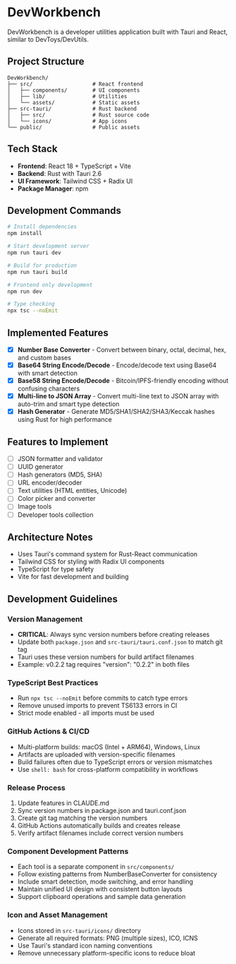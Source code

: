 # DevWorkbench

DevWorkbench is a developer utilities application built with Tauri and React, similar to DevToys/DevUtils.

## Project Structure

```
DevWorkbench/
├── src/                   # React frontend
│   ├── components/        # UI components
│   ├── lib/               # Utilities
│   └── assets/            # Static assets
├── src-tauri/             # Rust backend
│   ├── src/               # Rust source code
│   └── icons/             # App icons
└── public/                # Public assets
```

## Tech Stack

- **Frontend**: React 18 + TypeScript + Vite
- **Backend**: Rust with Tauri 2.6
- **UI Framework**: Tailwind CSS + Radix UI
- **Package Manager**: npm

## Development Commands

```bash
# Install dependencies
npm install

# Start development server
npm run tauri dev

# Build for production
npm run tauri build

# Frontend only development
npm run dev

# Type checking
npx tsc --noEmit
```

## Implemented Features

- [x] **Number Base Converter** - Convert between binary, octal, decimal, hex, and custom bases
- [x] **Base64 String Encode/Decode** - Encode/decode text using Base64 with smart detection
- [x] **Base58 String Encode/Decode** - Bitcoin/IPFS-friendly encoding without confusing characters
- [x] **Multi-line to JSON Array** - Convert multi-line text to JSON array with auto-trim and smart type detection
- [x] **Hash Generator** - Generate MD5/SHA1/SHA2/SHA3/Keccak hashes using Rust for high performance

## Features to Implement

- [ ] JSON formatter and validator
- [ ] UUID generator
- [ ] Hash generators (MD5, SHA)
- [ ] URL encoder/decoder
- [ ] Text utilities (HTML entities, Unicode)
- [ ] Color picker and converter
- [ ] Image tools
- [ ] Developer tools collection

## Architecture Notes

- Uses Tauri's command system for Rust-React communication
- Tailwind CSS for styling with Radix UI components
- TypeScript for type safety
- Vite for fast development and building

## Development Guidelines

### Version Management
- **CRITICAL**: Always sync version numbers before creating releases
- Update both `package.json` and `src-tauri/tauri.conf.json` to match git tag
- Tauri uses these version numbers for build artifact filenames
- Example: v0.2.2 tag requires "version": "0.2.2" in both files

### TypeScript Best Practices
- Run `npx tsc --noEmit` before commits to catch type errors
- Remove unused imports to prevent TS6133 errors in CI
- Strict mode enabled - all imports must be used

### GitHub Actions & CI/CD
- Multi-platform builds: macOS (Intel + ARM64), Windows, Linux
- Artifacts are uploaded with version-specific filenames
- Build failures often due to TypeScript errors or version mismatches
- Use `shell: bash` for cross-platform compatibility in workflows

### Release Process
1. Update features in CLAUDE.md
2. Sync version numbers in package.json and tauri.conf.json
3. Create git tag matching the version numbers
4. GitHub Actions automatically builds and creates release
5. Verify artifact filenames include correct version numbers

### Component Development Patterns
- Each tool is a separate component in `src/components/`
- Follow existing patterns from NumberBaseConverter for consistency
- Include smart detection, mode switching, and error handling
- Maintain unified UI design with consistent button layouts
- Support clipboard operations and sample data generation

### Icon and Asset Management
- Icons stored in `src-tauri/icons/` directory
- Generate all required formats: PNG (multiple sizes), ICO, ICNS
- Use Tauri's standard icon naming conventions
- Remove unnecessary platform-specific icons to reduce bloat
